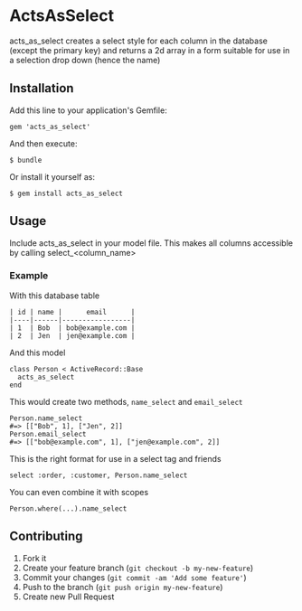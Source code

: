 # ActsAsSelect

acts_as_select creates a select style for each column in the database (except the primary key) and returns a 2d array
in a form suitable for use in a selection drop down (hence the name)

## Installation

Add this line to your application's Gemfile:

    gem 'acts_as_select'

And then execute:

    $ bundle

Or install it yourself as:

    $ gem install acts_as_select

## Usage

Include acts_as_select in your model file. This makes all columns accessible by calling select_<column_name>

### Example

With this database table

    | id | name |      email      |
    |----|------|-----------------|
    | 1  | Bob  | bob@example.com |
    | 2  | Jen  | jen@example.com |

And this model

    class Person < ActiveRecord::Base
      acts_as_select
    end

This would create two methods, `name_select` and `email_select`

    Person.name_select
    #=> [["Bob", 1], ["Jen", 2]]
    Person.email_select
    #=> [["bob@example.com", 1], ["jen@example.com", 2]]

This is the right format for use in a select tag and friends

    select :order, :customer, Person.name_select

You can even combine it with scopes

    Person.where(...).name_select

## Contributing

1. Fork it
2. Create your feature branch (`git checkout -b my-new-feature`)
3. Commit your changes (`git commit -am 'Add some feature'`)
4. Push to the branch (`git push origin my-new-feature`)
5. Create new Pull Request
